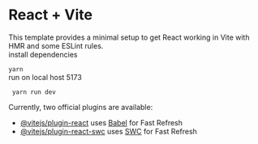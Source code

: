 # React + Vite

This template provides a minimal setup to get React working in Vite with HMR and some ESLint rules.
<br/>
install dependencies
<br/>
<code> yarn </code>
<br/>
run on local host 5173
<br/>

<code> yarn run dev</code>


Currently, two official plugins are available:

- [@vitejs/plugin-react](https://github.com/vitejs/vite-plugin-react/blob/main/packages/plugin-react/README.md) uses [Babel](https://babeljs.io/) for Fast Refresh
- [@vitejs/plugin-react-swc](https://github.com/vitejs/vite-plugin-react-swc) uses [SWC](https://swc.rs/) for Fast Refresh
